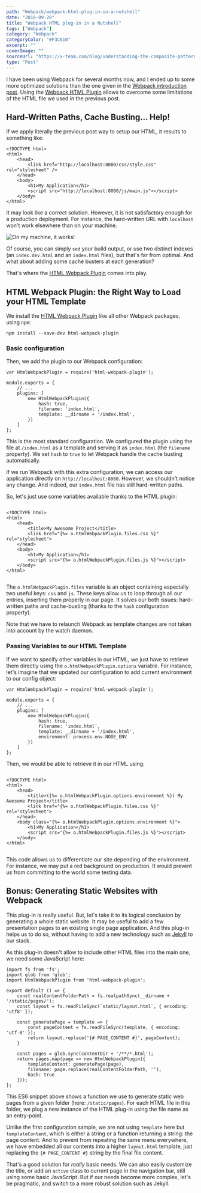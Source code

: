 ```yaml
---
path: "Webpack/webpack-html-plug-in-in-a-nutshell"
date: "2018-09-28"
title: "Webpack HTML plug-in in a Nutshell"
tags: ["Webpack"]
category: "Webpack"
categoryColor: "#F3C610"
excerpt: ""
coverImage: ""
sourceUrl: "https://x-team.com/blog/understanding-the-composite-pattern/"
type: "Post"
---
```


I have been using Webpack for several months now, and I ended up to some more optimized solutions than the one given in the [Webpack introduction post](/2015/05/15/howto-setup-webpack-on-es6-react-application-with-sass.html). Using the [Webpack HTML Plugin](https://github.com/ampedandwired/html-webpack-plugin) allows to overcome some limitations of the HTML file we used in the previous post.

Hard-Written Paths, Cache Busting… Help!
----------------------------------------

If we apply literally the previous post way to setup our HTML, it results to something like:

```
<!DOCTYPE html>
<html>
    <head>
        <link href="http://localhost:8080/css/style.css" rel="stylesheet" />
    </head>
    <body>
        <h1>My Application</h1>
        <script src="http://localhost:8080/js/main.js"></script>
    </body>
</html>

```

It may look like a correct solution. However, it is not satisfactory enough for a production deployment. For instance, the hard-written URL with `localhost` won't work elsewhere than on your machine.

![On my machine, it works!](/img/posts/html-webpack-plugin/on-my-machine-it-works.jpg "On my machine, it works!")

Of course, you can simply `sed` your build output, or use two distinct indexes (an `index.dev.html` and an `index.html` files), but that's far from optimal. And what about adding some cache busters at each generation?

That's where the [HTML Webpack Plugin](https://github.com/ampedandwired/html-webpack-plugin) comes into play.

HTML Webpack Plugin: the Right Way to Load your HTML Template
-------------------------------------------------------------

We install the [HTML Webpack Plugin](https://github.com/ampedandwired/html-webpack-plugin) like all other Webpack packages, using `npm`:

```
npm install --save-dev html-webpack-plugin

```

### Basic configuration

Then, we add the plugin to our Webpack configuration:

```
var HtmlWebpackPlugin = require('html-webpack-plugin');

module.exports = {
    // ...
    plugins: [
        new HtmlWebpackPlugin({
            hash: true,
            filename: 'index.html',
            template: __dirname + '/index.html',
        })
    ]
};

```

This is the most standard configuration. We configured the plugin using the file at `/index.html` as a template and serving it as `index.html` (the `filename` property). We set `hash` to `true` to let Webpack handle the cache busting automatically.

If we run Webpack with this extra configuration, we can access our application directly on `http://localhost:8080`. However, we shouldn't notice any change. And indeed, our `index.html` file has still hard-written paths.

So, let's just use some variables available thanks to the HTML plugin:

```

<!DOCTYPE html>
<html>
    <head>
        <title>My Awesome Project</title>
        <link href="{%= o.htmlWebpackPlugin.files.css %}" rel="stylesheet">
    </head>
    <body>
        <h1>My Application</h1>
        <script src="{%= o.htmlWebpackPlugin.files.js %}"></script>
    </body>
</html>


```

The `o.htmlWebpackPlugin.files` variable is an object containing especially two useful keys: `css` and `js`. These keys allow us to loop through all our entries, inserting them properly in our page. It solves our both issues: hard-written paths and cache-busting (thanks to the `hash` configuration property).

Note that we have to relaunch Webpack as template changes are not taken into account by the watch daemon.

### Passing Variables to our HTML Template

If we want to specify other variables in our HTML, we just have to retrieve them directly using the `o.htmlWebpackPlugin.options` variable. For instance, let's imagine that we updated our configuration to add current environment to our config object:

```
var HtmlWebpackPlugin = require('html-webpack-plugin');

module.exports = {
    // ...
    plugins: [
        new HtmlWebpackPlugin({
            hash: true,
            filename: 'index.html',
            template: __dirname + '/index.html',
            environment: process.env.NODE_ENV
        })
    ]
};

```

Then, we would be able to retrieve it in our HTML using:

```

<!DOCTYPE html>
<html>
    <head>
        <title>({%= o.htmlWebpackPlugin.options.environment %}) My Awesome Project</title>
        <link href="{%= o.htmlWebpackPlugin.files.css %}" rel="stylesheet">
    </head>
    <body class="{%= o.htmlWebpackPlugin.options.environment %}">
        <h1>My Application</h1>
        <script src="{%= o.htmlWebpackPlugin.files.js %}"></script>
    </body>
</html>


```

This code allows us to differentiate our site depending of the environment. For instance, we may put a red background on production. It would prevent us from committing to the world some testing data.

Bonus: Generating Static Websites with Webpack
----------------------------------------------

This plug-in is really useful. But, let's take it to its logical conclusion by generating a whole static website. It may be useful to add a few presentation pages to an existing single page application. And this plug-in helps us to do so, without having to add a new technology such as [Jekyll](https://jekyllrb.com/) to our stack.

As this plug-in doesn't allow to include other HTML files into the main one, we need some JavaScript here:

```
import fs from 'fs';
import glob from 'glob';
import HtmlWebpackPlugin from 'html-webpack-plugin';

export default () => {
    const realContentFolderPath = fs.realpathSync(__dirname + '/static/pages/');
    const layout = fs.readFileSync(`static/layout.html`, { encoding: 'utf8' });

    const generatePage = template => {
        const pageContent = fs.readFileSync(template, { encoding: 'utf-8' });
        return layout.replace('{# PAGE_CONTENT #}', pageContent);
    }

    const pages = glob.sync(contentDir + '/**/*.html');
    return pages.map(page => new HtmlWebpackPlugin({
        templateContent: generatePage(page),
        filename: page.replace(realContentFolderPath, ''),
        hash: true
    }));
};

```

This ES6 snippet above shows a function we use to generate static web pages from a given folder (here: `/static/pages`). For each HTML file in this folder, we plug a new instance of the HTML plug-in using the file name as an entry-point.

Unlike the first configuration sample, we are not using `template` here but `templateContent`, which is either a string or a function returning a string: the page content. And to prevent from repeating the same menu everywhere, we have embedded all our contents into a higher `layout.html` template, just replacing the `{# PAGE_CONTENT #}` string by the final file content.

That's a good solution for _really_ basic needs. We can also easily customize the title, or add an `active` class to current page in the navigation bar, still using some basic JavaScript. But if our needs become more complex, let's be pragmatic, and switch to a more robust solution such as Jekyll.
